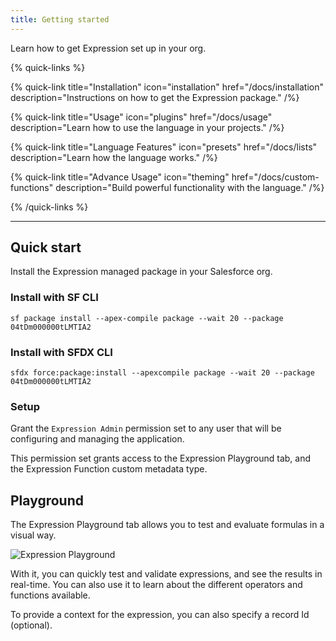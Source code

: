 ```yaml
---
title: Getting started
---
```


Learn how to get Expression set up in your org.

{% quick-links %}

{% quick-link title="Installation" icon="installation" href="/docs/installation" description="Instructions on how to get the Expression package." /%}

{% quick-link title="Usage" icon="plugins" href="/docs/usage" description="Learn how to use the language in your projects." /%}

{% quick-link title="Language Features" icon="presets" href="/docs/lists" description="Learn how the language works." /%}

{% quick-link title="Advance Usage" icon="theming" href="/docs/custom-functions" description="Build powerful functionality with the language." /%}

{% /quick-links %}

---

## Quick start

Install the Expression managed package in your Salesforce org.

### Install with SF CLI

```shell
sf package install --apex-compile package --wait 20 --package 04tDm000000tLMTIA2
```

### Install with SFDX CLI

```shell
sfdx force:package:install --apexcompile package --wait 20 --package 04tDm000000tLMTIA2
```

### Setup

Grant the `Expression Admin` permission set to any user that will be configuring and
managing the application.

This permission set grants access to the Expression Playground tab, and the Expression
Function custom metadata type.

## Playground

The Expression Playground tab allows you to test and evaluate formulas in a
visual way.

![Expression Playground](./expression-playground.png)

With it, you can quickly test and validate expressions, and see the results
in real-time. You can also use it to learn about the different operators and
functions available.

To provide a context for the expression, you can also specify a record Id (optional).
